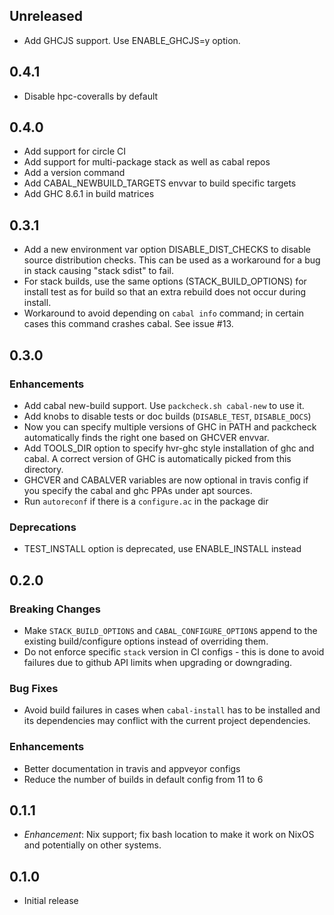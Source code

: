 ## Unreleased

* Add GHCJS support. Use ENABLE_GHCJS=y option.

## 0.4.1

* Disable hpc-coveralls by default

## 0.4.0

* Add support for circle CI
* Add support for multi-package stack as well as cabal repos
* Add a version command
* Add CABAL_NEWBUILD_TARGETS envvar to build specific targets
* Add GHC 8.6.1 in build matrices

## 0.3.1

* Add a new environment var option DISABLE_DIST_CHECKS to disable source
  distribution checks. This can be used as a workaround for a bug in stack
  causing "stack sdist" to fail.
* For stack builds, use the same options (STACK_BUILD_OPTIONS) for install test
  as for build so that an extra rebuild does not occur during install.
* Workaround to avoid depending on `cabal info` command; in certain cases this
  command crashes cabal. See issue #13.

## 0.3.0

### Enhancements
* Add cabal new-build support. Use `packcheck.sh cabal-new` to use it.
* Add knobs to disable tests or doc builds (`DISABLE_TEST`, `DISABLE_DOCS`)
* Now you can specify multiple versions of GHC in PATH and packcheck
  automatically finds the right one based on GHCVER envvar.
* Add TOOLS_DIR option to specify hvr-ghc style installation of ghc and
  cabal. A correct version of GHC is automatically picked from this directory.
* GHCVER and CABALVER variables are now optional in travis config if you
  specify the cabal and ghc PPAs under apt sources.
* Run `autoreconf` if there is a `configure.ac` in the package dir

### Deprecations
* TEST_INSTALL option is deprecated, use ENABLE_INSTALL instead

## 0.2.0

### Breaking Changes
* Make `STACK_BUILD_OPTIONS` and `CABAL_CONFIGURE_OPTIONS` append to the
  existing build/configure options instead of overriding them.
* Do not enforce specific `stack` version in CI configs - this is done to avoid
  failures due to github API limits when upgrading or downgrading.

### Bug Fixes
* Avoid build failures in cases when `cabal-install` has to be installed and
  its dependencies may conflict with the current project dependencies.

### Enhancements
* Better documentation in travis and appveyor configs
* Reduce the number of builds in default config from 11 to 6

## 0.1.1

* _Enhancement_: Nix support; fix bash location to make it work on NixOS and
  potentially on other systems.

## 0.1.0

* Initial release
